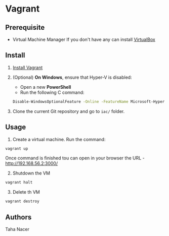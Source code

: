 # Vagrant

## Prerequisite

- Virtual Machine Manager
If you don't have any can install [VirtualBox](https://www.virtualbox.org/wiki/Downloads)

## Install

1. [Install Vagrant](https://www.vagrantup.com/downloads.html)

2. (Optional) **On Windows**, ensure that Hyper-V is disabled:
    - Open a new **PowerShell**
    - Run the following C
    command:
    ```sh
    Disable-WindowsOptionalFeature -Online -FeatureName Microsoft-Hyper-V-All
    ```
3. Clone the current Git repository and go to `iac/` folder.

## Usage
1. Create a virtual machine. Run the command:
```sh
vagrant up
```
Once command is finished tou can open in your browser the URL - http://192.168.56.2:3000/

2. Shutdown the VM
```sh
vagrant halt
```

3. Delete th VM
```sh
vagrant destroy
```

## Authors
Taha Nacer
